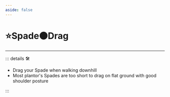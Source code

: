 ```yaml
---
aside: false
---
```

# ⭐<labor>Spade</labor>🟠<motor>Drag</motor>

---

<!-- =================================================== -->
<!-- =================================================== -->
<!-- =================================================== -->
<!-- =================================================== -->
<!-- =================================================== -->
::: details 🛠

- Drag your Spade when walking downhill
- Most plantor's Spades are too short to drag on flat ground with good shoulder posture

:::
